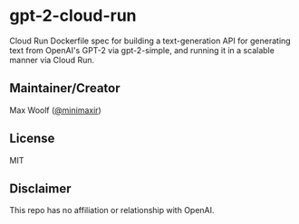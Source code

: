 # gpt-2-cloud-run

Cloud Run Dockerfile spec for building a text-generation API for generating text from OpenAI's GPT-2 via gpt-2-simple, and running it in a scalable manner via Cloud Run.

## Maintainer/Creator

Max Woolf ([@minimaxir](https://minimaxir.com))

## License

MIT

## Disclaimer

This repo has no affiliation or relationship with OpenAI.